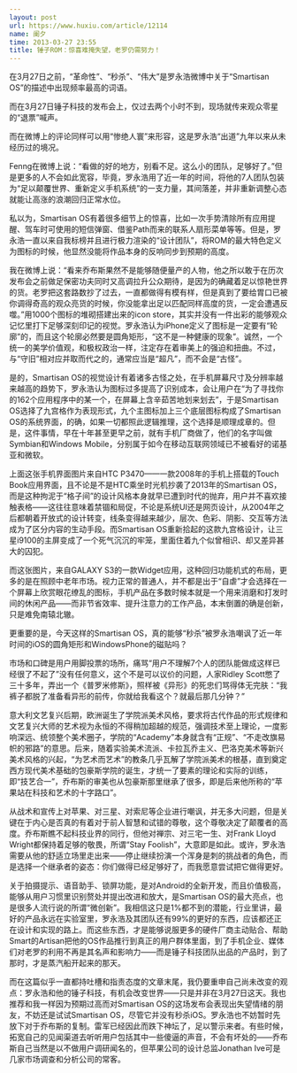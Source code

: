 ```yaml
---
layout: post
url: https://www.huxiu.com/article/12114
name: 阑夕
time: 2013-03-27 23:55
title: 锤子ROM：惊喜难掩失望，老罗仍需努力！
---
```

在3月27日之前，“革命性”、“秒杀”、“伟大”是罗永浩微博中关于“Smartisan OS”的描述中出现频率最高的词语。

而在3月27日锤子科技的发布会上，仅过去两个小时不到，现场就传来观众零星的“退票”喊声。

而在微博上的评论同样可以用“惨绝人寰”来形容，这是罗永浩“出道”九年以来从未经历过的境况。

Fenng在微博上说：“看做的好的地方，别看不足。这么小的团队，足够好了。”但是更多的人不会如此宽容，毕竟，罗永浩用了近一年的时间，将他的7人团队包装为“足以颠覆世界、重新定义手机系统”的一支力量，其间落差，并非重新调整心态就能让高涨的浪潮回归正常水位。

私以为，Smartisan OS有着很多细节上的惊喜，比如一次手势清除所有应用提醒、驾车时可使用的短信弹窗、借鉴Path而来的联系人扇形菜单等等。但是，罗永浩一直以来自我标榜并且进行极力渲染的“设计团队”，将ROM的最大特色定义为图标的时候，他显然没能将作品本身的反响同步到预期的高度。

我在微博上说：“看来乔布斯果然不是能够随便量产的人物，他之所以敢于在历次发布会之前做足保密功夫同时又高调拉升公众期待，是因为的确藏着足以惊艳世界的货。老罗把这套路数抄了过去，一直都做得有模有样，但是真到了要给胃口已被你调得奇高的观众亮货的时候，你没能拿出足以匹配同样高度的货，一定会遭遇反噬。”用1000个图标的堆砌搭建出来的icon store，其实并没有一件出彩的能够观众记忆里打下足够深刻印记的视觉。罗永浩认为iPhone定义了图标是一定要有“轮廓”的，而且这个轮廓必然要是圆角矩形，“这不是一种健康的现象”。诚然，一个统一的美学价值观，和极权政治一样，注定存在着审美上的强迫和扭曲。不过，与“守旧”相对应并取而代之的，通常应当是“超凡”，而不会是“古怪”。

是的，Smartisan OS的视觉设计有着诸多古怪之处，在手机屏幕尺寸及分辨率越来越高的趋势下，罗永浩认为图标过多提高了识别成本，会让用户在“为了寻找你的162个应用程序中的某一个，在屏幕上含辛茹苦地划来划去”，于是Smartisan OS选择了九宫格作为表现形式，九个主图标加上三个底层图标构成了Smartisan OS的系统界面，的确，如果一切都照此逻辑推理，这个选择是顺理成章的。但是，这件事情，早在十年甚至更早之前，就有手机厂商做了，他们的名字叫做Symbian和Windows Mobile，分别属于如今在移动互联网领域已不被看好的诺基亚和微软。

上面这张手机界面图片来自HTC P3470——一款2008年的手机上搭载的Touch Book应用界面，且不论是不是HTC乘坐时光机抄袭了2013年的Smartisan OS，而是这种拘泥于“格子间”的设计风格本身就早已遭到时代的抛弃，用户并不喜欢接触表格——这往往意味着禁锢和局促，不论是系统UI还是网页设计，从2004年之后都朝着开放式的设计转变，线条变得越来越少，层次、色彩、阴影、交互等方法成为了区分内容的生动手段。而Smartisan OS重新拾起的这款九宫格设计，让三星i9100的主屏变成了一个死气沉沉的牢笼，里面住着九个似曾相识、却又差异甚大的囚犯。

而这张图片，来自GALAXY S3的一款Widget应用，这种回归功能机式的布局，更多的是在照顾中老年市场。视力正常的普通人，并不都是出于“自虐”才会选择在一个屏幕上欣赏眼花缭乱的图标，手机产品在多数时候本就是一个用来消磨和打发时间的休闲产品——而非节省效率、提升注意力的工作产品，本末倒置的确是创新，只是难免南辕北辙。

更重要的是，今天这样的Smartisan OS，真的能够“秒杀”被罗永浩嘲讽了近一年时间的iOS的圆角矩形和WindowsPhone的磁贴吗？

市场和口碑是用户用脚投票的场所，痛骂“用户不理解7个人的团队能做成这样已经很了不起了”没有任何意义，这个不是可以议价的问题，人家Ridley Scott憋了三十多年，弄出一个《普罗米修斯》，照样被《异形》的死忠们骂得体无完肤：“我裤子都脱了准备看异形的前传，你就给我看这个？就最后那几分钟？”

意大利文艺复兴后期，欧洲诞生了学院派美术风格，要求将古代作品的形式规律和文艺复兴大师的艺术视为永恒的不得稍加超越的规范，强调技术至上理论，一度影响深远、统领整个美术圈子，学院的“Academy”本身就含有“正规”、“不走改旗易帜的邪路”的意思。后来，随着实验美术流派、卡拉瓦乔主义、巴洛克美术等新兴美术风格的兴起，“为艺术而艺术”的教条几乎瓦解了学院派美术的根基，直到奠定西方现代美术基础的包豪斯学院的诞生，才统一了要素的理论和实际的训练，即“技艺合一”，乔布斯的审美也从包豪斯那里继承了很多，即是后来他所称的“苹果站在科技和艺术的十字路口”。

从战术和宣传上对苹果、对三星、对索尼等企业进行嘲讽，并无多大问题，但是关键在于内心是否真的有着对于前人智慧和试错的尊敬，这个尊敬决定了颠覆者的高度。乔布斯瞧不起科技业界的同行，但他对禅宗、对三宅一生、对Frank Lloyd Wright都保持着足够的敬畏，所谓“Stay Foolish”，大意即是如此。或许，罗永浩需要从他的舒适立场里走出来——停止继续扮演一个浑身是刺的挑战者的角色，而是选择一个继承者的姿态：你们做得已经足够好了，而我愿意尝试把它做得更好。

关于拍摄提示、语音助手、锁屏功能，是对Android的全新开发，而且价值极高，能够从用户习惯里识别赘处并提出改进和放大，是Smartisan OS的最大亮点，也是很多人流行说的所谓“微创新”。我相信这只是1%都不到的潜能，行业里讲，最好的产品永远在实验室里，罗永浩及其团队还有99%的更好的东西，应该都还正在设计和实现的路上。而这些东西，才是能够说服更多的硬件厂商主动贴合、帮助Smart的Artisan把他的OS作品推行到真正的用户群体里面，到了手机企业、媒体们对老罗的利用不再是其名声和影响力——而是锤子科技团队出品的产品时，到了那时，才是蒸汽船开起来的那天。

而在这篇似乎一直都持吐槽和指责态度的文章末尾，我仍要重申自己尚未改变的观点：罗永浩和他的锤子科技，有机会改变世界——只是并非在3月27日这天。我也推荐和我一样因为预期过高而对Smartisan OS的这场发布会表现出失望情绪的朋友，不妨还是试试Smartisan OS，尽管它并没有秒杀iOS。罗永浩也不妨暂时先放下对于乔布斯的复制。雷军已经因此而跌下神坛了，足以警示来者。有些时候，拓宽自己的见闻渠道去听听用户包括其中一些傻逼的声音，不会有坏处的——乔布斯自己当然是以不做用户调研闻名的，但苹果公司的设计总监Jonathan Ive可是几家市场调查和分析公司的常客。


